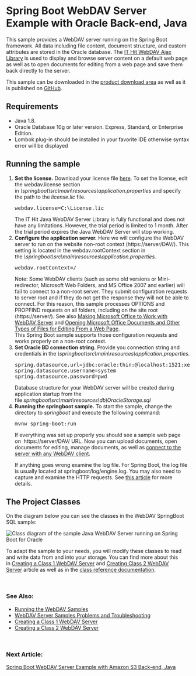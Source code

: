 
<h1 class="d-xl-block d-none">Spring Boot WebDAV Server Example with Oracle Back-end, Java</h1>
<p>This sample provides a WebDAV server running on the Spring Boot framework.&nbsp;All data including file content, document structure, and custom attributes are stored in the Oracle database.&nbsp;The&nbsp;<a title="AJAX Library" href="https://www.webdavsystem.com/ajax/">IT Hit WebDAV Ajax Library</a>&nbsp;is used to display and browse server content on a default web page as well as to open documents for editing from a web page and save them back directly to the server.</p>
<p>This sample can be downloaded in the&nbsp;<a title="Download" href="https://www.webdavsystem.com/javaserver/download/">product download area</a>&nbsp;as well as it is published on&nbsp;<a href="https://github.com/ITHit/WebDAVServerSamplesJava/tree/master/Java/springbootoraclestorage">GitHub</a>.</p>
<h2>Requirements</h2>
<ul>
<li>Java 1.8.</li>
<li>Oracle Database 10g or later version.&nbsp;Express, Standard, or Enterprise Edition.</li>
<li>Lombok plug-in should be installed in your favorite IDE otherwise syntax error will be displayed</li>
</ul>
<h2>Running the sample</h2>
<ol>
<li><strong>Set the license.</strong>&nbsp;Download your license file&nbsp;<a href="https://www.webdavsystem.com/javaserver/download/">here</a>. To set the license, edit the <span class="code">webdav.license</span>&nbsp;section in&nbsp;<span class="code"><em>\springboot\src\main\resources\application.properties</em></span>&nbsp;and specify the path to the&nbsp;<span class="code"><em>license.lic</em></span>&nbsp;file.&nbsp;<br>
<pre class="brush:html;auto-links:false;toolbar:false">webdav.license=C:\License.lic</pre>
The IT Hit Java WebDAV Server Library is fully functional and does not have any limitations. However, the trial period is limited to 1 month. After the trial period expires the Java WebDAV Server will stop working.<span><br></span></li>
<li><strong>Configure the application server.</strong>&nbsp;Here we will configure the WebDAV server to run on the website non-root context (<span class="code">https://server/DAV/</span>). This setting is located in the <span class="code">webdav.rootContext</span>&nbsp;section in the&nbsp;<em><span class="code">\springboot\src\main\resources\application.properties</span>.<br></em>
<pre class="brush:html;auto-links:false;toolbar:false">webdav.rootContext=/</pre>
<span class="warn"><span>Note:</span>&nbsp;Some WebDAV clients (such as some old versions or Mini-redirector, Microsoft Web Folders, and MS Office 2007 and earlier) will fail to connect to a non-root server. They submit configuration requests to server root and if they do not get the response they will not be able to connect.&nbsp;<span>For this reason, this sample processes OPTIONS and PROPFIND requests on all folders, including on the site root (https://server/).</span>&nbsp;See also&nbsp;<a title="Working with MS Office" href="https://www.webdavsystem.com/javaserver/doc/ms_office_read_only/">Making Microsoft Office to Work with WebDAV Server</a>&nbsp;and&nbsp;<a title="Opening Docs" href="https://www.webdavsystem.com/ajax/programming/open-doc-webpage/opening_ms_office_docs/">Opening Microsoft Office Documents and Other Types of Files for Editing From a Web Page</a>.<br>This Spring Boot sample supports those configuration requests and works properly on a non-root context.</span></li>
<li><strong>Set Oracle BD connection string.</strong> Provide you connection string and credentials in the&nbsp;<em>\springboot\src\main\resources\application.properties.</em><br>
<pre class="brush:java;auto-links:false;toolbar:false">spring.datasource.url=jdbc:oracle:thin:@localhost:1521:xe
spring.datasource.username=system
spring.datasource.password=pwd</pre>
<span></span><span>Database structure for your WebDAV server will be created during application startup from the file&nbsp;<em>springboot\src\main\resources\db\OracleStorage.sql</em></span></li>
<li><span><strong>Running the springboot sample.</strong>&nbsp;</span>To start the sample, change the directory to&nbsp;<em><span class="code">springboot</span>&nbsp;</em>and execute the following command:
<pre class="brush:html;auto-links:false;toolbar:false">mvnw spring-boot:run</pre>
<p>If everything was set up properly you should see a sample web page on&nbsp;&nbsp;<span class="code">https://server/DAV/</span>&nbsp;URL. Now you can upload documents, open documents for editing, manage documents, as well as&nbsp;<a href="https://www.webdavsystem.com/server/access/">connect to the server with any WebDAV client</a>.</p>
<p>If anything goes wrong examine the log file. For Spring Boot, the log file is usually located at&nbsp;<span class="code">springboot/log/engine.log</span>. You may also need to capture and examine the HTTP requests. See&nbsp;<a title="Troubleshooting" href="https://www.webdavsystem.com/javaserver/server_examples/troubleshooting/">this article</a>&nbsp;for more details.&nbsp;</p>
</li>
</ol>
<h2>The Project&nbsp;Classes</h2>
<p>On the diagram below you can see the classes in the WebDAV SpringBoot SQL sample:</p>
<p><img id="__mcenew" alt="Class diagram of the sample Java WebDAV Server running on Spring Boot for Oracle" src="https://www.webdavsystem.com/media/1899/springbootoraclediagram.png" rel="116337"></p>
<p>To adapt the sample to your needs, you will modify these classes to read and write data from and into your storage. You can find more about this in&nbsp;<a title="Creating WebDAV Server" href="https://www.webdavsystem.com/javaserver/doc/">Creating a Class 1 WebDAV Server</a>&nbsp;and&nbsp;<a title="Class 2 / 3 Server" href="https://www.webdavsystem.com/javaserver/doc/create_class_2_webdav_server/">Creating Class 2 WebDAV Server</a>&nbsp;article as well as in the&nbsp;<a href="http://java.webdavsystem.com/">class reference documentation</a>.</p>
<p>&nbsp;</p>
<h3>See Also:</h3>
<ul>
<li><a title="Running" href="https://www.webdavsystem.com/javaserver/server_examples/running_webdav_samples/">Running the WebDAV Samples</a></li>
<li><a title="Troubleshooting" href="https://www.webdavsystem.com/javaserver/server_examples/troubleshooting/">WebDAV Server Samples Problems and Troubleshooting</a></li>
<li><a title="Creating WebDAV Server" href="https://www.webdavsystem.com/javaserver/doc/">Creating a Class 1 WebDAV Server</a>&nbsp;</li>
<li><a title="Class 2 / 3 Server" href="https://www.webdavsystem.com/javaserver/doc/create_class_2_webdav_server/">Creating a Class 2 WebDAV Server</a></li>
</ul>
<p>&nbsp;</p>
<h3 class="para d-inline next-article-heading">Next Article:</h3>
<a title="WebDAV server running on the Spring Boot framework on Amazon S3 bucket" href="https://www.webdavsystem.com/javaserver/server_examples/spring_boot_s3/">Spring Boot WebDAV Server Example with Amazon S3 Back-end, Java</a>
